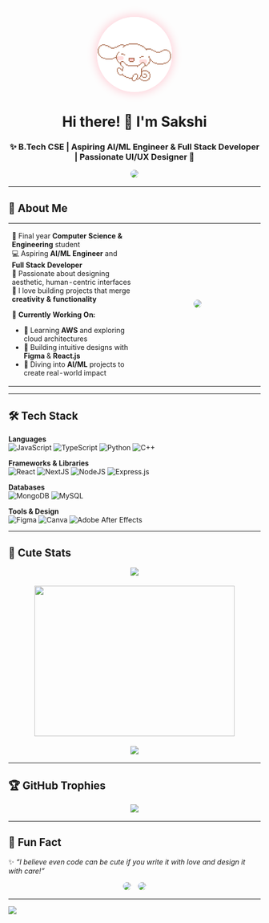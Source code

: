 <p align="center">
  <img src="https://github.com/portgasdyamato/Portfolio/blob/main/public/heh.gif" width="150" height="150" style="border-radius: 50%; box-shadow: 0 0 20px #ffc0cb;" />
</p>

<h1 align="center">Hi there! 🌸 I'm Sakshi</h1>
<h3 align="center">✨ B.Tech CSE | Aspiring AI/ML Engineer & Full Stack Developer | Passionate UI/UX Designer 🎨</h3>

<p align="center">
  <a href="https://pippoportfolio.vercel.app/" target="_blank">
    <img src="https://img.shields.io/badge/My%20Portfolio-ffc0cb?style=for-the-badge&logo=window&logoColor=white" style="border-radius: 8px;" />
  </a>
</p>

---

## 🌷 About Me
<table>
<tr>
<td width="50%">
  
🌸 Final year **Computer Science & Engineering** student  
💻 Aspiring **AI/ML Engineer** and **Full Stack Developer**  
🎨 Passionate about designing aesthetic, human-centric interfaces  
🌸 I love building projects that merge **creativity & functionality**  

🚀 **Currently Working On:**  
- 🌱 Learning **AWS** and exploring cloud architectures  
- 🖤 Building intuitive designs with **Figma** & **React.js**  
- 🤖 Diving into **AI/ML** projects to create real-world impact  

</td>
<td width="50%" align="center">
  <img src="https://media.giphy.com/media/v1.Y2lkPTc5MGI3NjExOWFvM2t6d2tyajliNnRjZHoxdmExdmQ4Yjd5cTk1cXozZ2RoNjFvMiZlcD12MV9naWZzX3NlYXJjaCZjdD1n/gH1jGsCnQBiFHWMFzh/giphy.gif" width="100%" style="border-radius: 12px;" />
</td>
</tr>
</table>


---

## 🛠️ Tech Stack

**Languages**  
![JavaScript](https://img.shields.io/badge/javascript-%23F7DF1E.svg?style=for-the-badge&logo=javascript&logoColor=black) 
![TypeScript](https://img.shields.io/badge/typescript-%23007ACC.svg?style=for-the-badge&logo=typescript&logoColor=white) 
![Python](https://img.shields.io/badge/python-3670A0?style=for-the-badge&logo=python&logoColor=ffdd54) 
![C++](https://img.shields.io/badge/c++-%2300599C.svg?style=for-the-badge&logo=c%2B%2B&logoColor=white) 

**Frameworks & Libraries**  
![React](https://img.shields.io/badge/react-%2320232a.svg?style=for-the-badge&logo=react&logoColor=%2361DAFB) 
![NextJS](https://img.shields.io/badge/Next-black?style=for-the-badge&logo=next.js&logoColor=white) 
![NodeJS](https://img.shields.io/badge/node.js-6DA55F?style=for-the-badge&logo=node.js&logoColor=white) 
![Express.js](https://img.shields.io/badge/express.js-%23404d59.svg?style=for-the-badge&logo=express&logoColor=%2361DAFB) 

**Databases**  
![MongoDB](https://img.shields.io/badge/MongoDB-%234ea94b.svg?style=for-the-badge&logo=mongodb&logoColor=white) 
![MySQL](https://img.shields.io/badge/mysql-4479A1.svg?style=for-the-badge&logo=mysql&logoColor=white) 

**Tools & Design**  
![Figma](https://img.shields.io/badge/figma-%23F24E1E.svg?style=for-the-badge&logo=figma&logoColor=white) 
![Canva](https://img.shields.io/badge/Canva-%2300C4CC.svg?style=for-the-badge&logo=Canva&logoColor=white) 
![Adobe After Effects](https://img.shields.io/badge/Adobe%20AE-9999FF?style=for-the-badge&logo=adobeaftereffects&logoColor=white)

---

## 🐾 Cute Stats
<p align="center">
  <img src="https://github-readme-stats.vercel.app/api?username=portgasdyamato&theme=ambient_gradient&hide_border=true&include_all_commits=false&count_private=false" width="400" />
   <br><br>
  <img src="https://nirzak-streak-stats.vercel.app/?user=portgasdyamato&theme=ambient_gradient&hide_border=true" width="400" height="300"/>
  <br><br>
  <img src="https://github-readme-stats.vercel.app/api/top-langs/?username=portgasdyamato&theme=ambient_gradient&hide_border=true&include_all_commits=false&count_private=false&layout=compact" width="400"/>
</p>

---

## 🏆 GitHub Trophies
<p align="center">
  <img src="https://github-profile-trophy.vercel.app/?username=portgasdyamato&theme=radical&no-frame=true&no-bg=true&margin-w=4"/>
</p>

---

## 🌸 Fun Fact
✨ *“I believe even code can be cute if you write it with love and design it with care!”*  

<p align="center">
  <img src="https://media.giphy.com/media/v1.Y2lkPWVjZjA1ZTQ3Nzhoc2FoNDNobW9ibDNydnptZHV6aWw0ZzRybjZpYmp2ZXJqMHZybyZlcD12MV9naWZzX3NlYXJjaCZjdD1n/OMFfLpauGoT4c/giphy.gif" width="180" style="border-radius: 12px; margin-right: 10px;" />
  <img src="https://media.giphy.com/media/v1.Y2lkPWVjZjA1ZTQ3b2pxMWkyY2NkdDl5bnRtNzRoY2d4dnlxNWgwenRreWlhOGw1Z3lhdyZlcD12MV9naWZzX3NlYXJjaCZjdD1n/vXYWbo2dZKNVK/giphy.gif" width="480" style="border-radius: 12px;" />
</p>


---

[![](https://visitcount.itsvg.in/api?id=portgasdyamato&icon=6&color=12)](https://github.com/portgasdyamato)

